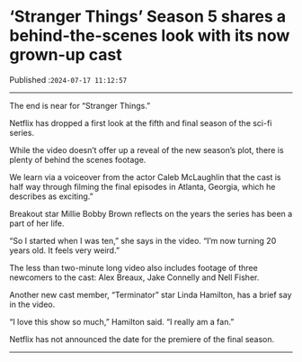 # ‘Stranger Things’ Season 5 shares a behind-the-scenes look with its now grown-up cast

Published :`2024-07-17 11:12:57`

---

The end is near for “Stranger Things.”

Netflix has dropped a first look at the fifth and final season of the sci-fi series.

While the video doesn’t offer up a reveal of the new season’s plot, there is plenty of behind the scenes footage.

We learn via a voiceover from the actor Caleb McLaughlin that the cast is half way through filming the final episodes in Atlanta, Georgia, which he describes as exciting.”

Breakout star Millie Bobby Brown reflects on the years the series has been a part of her life.

“So I started when I was ten,” she says in the video. “I’m now turning 20 years old. It feels very weird.”

The less than two-minute long video also includes footage of three newcomers to the cast: Alex Breaux, Jake Connelly and Nell Fisher.

Another new cast member, “Terminator” star Linda Hamilton, has a brief say in the video.

“I love this show so much,” Hamilton said. “I really am a fan.”

Netflix has not announced the date for the premiere of the final season.

---

